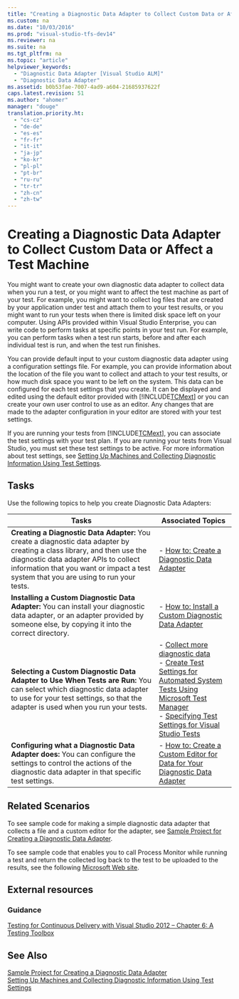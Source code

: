 ```yaml
---
title: "Creating a Diagnostic Data Adapter to Collect Custom Data or Affect a Test Machine"
ms.custom: na
ms.date: "10/03/2016"
ms.prod: "visual-studio-tfs-dev14"
ms.reviewer: na
ms.suite: na
ms.tgt_pltfrm: na
ms.topic: "article"
helpviewer_keywords: 
  - "Diagnostic Data Adapter [Visual Studio ALM]"
  - "Diagnostic Data Adapter"
ms.assetid: b0b53fae-7007-4ad9-a604-21685937622f
caps.latest.revision: 51
ms.author: "ahomer"
manager: "douge"
translation.priority.ht: 
  - "cs-cz"
  - "de-de"
  - "es-es"
  - "fr-fr"
  - "it-it"
  - "ja-jp"
  - "ko-kr"
  - "pl-pl"
  - "pt-br"
  - "ru-ru"
  - "tr-tr"
  - "zh-cn"
  - "zh-tw"
---
```

# Creating a Diagnostic Data Adapter to Collect Custom Data or Affect a Test Machine
You might want to create your own diagnostic data adapter to collect data when you run a test, or you might want to affect the test machine as part of your test. For example, you might want to collect log files that are created by your application under test and attach them to your test results, or you might want to run your tests when there is limited disk space left on your computer. Using APIs provided within Visual Studio Enterprise, you can write code to perform tasks at specific points in your test run. For example, you can perform tasks when a test run starts, before and after each individual test is run, and when the test run finishes.  
  
 You can provide default input to your custom diagnostic data adapter using a configuration settings file. For example, you can provide information about the location of the file you want to collect and attach to your test results, or how much disk space you want to be left on the system. This data can be configured for each test settings that you create. It can be displayed and edited using the default editor provided with [!INCLUDE[TCMext](../dv_TeamTestALM/includes/tcmext_md.md)] or you can create your own user control to use as an editor. Any changes that are made to the adapter configuration in your editor are stored with your test settings.  
  
 If you are running your tests from [!INCLUDE[TCMext](../dv_TeamTestALM/includes/tcmext_md.md)], you can associate the test settings with your test plan. If you are running your tests from Visual Studio, you must set these test settings to be active. For more information about test settings, see [Setting Up Machines and Collecting Diagnostic Information Using Test Settings](../dv_TeamTestALM/setting-up-machines-and-collecting-diagnostic-information-using-test-settings.md).  
  
## Tasks  
 Use the following topics to help you create Diagnostic Data Adapters:  
  
|Tasks|Associated Topics|  
|-----------|-----------------------|  
|**Creating a Diagnostic Data Adapter:** You create a diagnostic data adapter by creating a class library, and then use the diagnostic data adapter APIs to collect information that you want or impact a test system that you are using to run your tests.|-   [How to: Create a Diagnostic Data Adapter](../dv_TeamTestALM/how-to--create-a-diagnostic-data-adapter.md)|  
|**Installing a Custom Diagnostic Data Adapter:** You can install your diagnostic data adapter, or an adapter provided by someone else, by copying it into the correct directory.|-   [How to: Install a Custom Diagnostic Data Adapter](../dv_TeamTestALM/how-to--install-a-custom-diagnostic-data-adapter.md)|  
|**Selecting a Custom Diagnostic Data Adapter to Use When Tests are Run:** You can select which diagnostic data adapter to use for your test settings, so that the adapter is used when you run your tests.|-   [Collect more diagnostic data](../dv_TeamTestALM/collect-more-diagnostic-data-in-manual-tests.md)<br />-   [Create Test Settings for Automated System Tests Using Microsoft Test Manager](../Topic/Create%20Test%20Settings%20for%20Automated%20System%20Tests%20Using%20Microsoft%20Test%20Manager.md)<br />-   [Specifying Test Settings for Visual Studio Tests](../dv_TeamTestALM/specifying-test-settings-for-visual-studio-tests.md)|  
|**Configuring what a Diagnostic Data Adapter does:** You can configure the settings to control the actions of the diagnostic data adapter in that specific test settings.|-   [How to: Create a Custom Editor for Data for Your Diagnostic Data Adapter](../dv_TeamTestALM/how-to--create-a-custom-editor-for-data-for-your-diagnostic-data-adapter.md)|  
  
## Related Scenarios  
 To see sample code for making a simple diagnostic data adapter that collects a file and a custom editor for the adapter, see [Sample Project for Creating a Diagnostic Data Adapter](../dv_TeamTestALM/sample-project-for-creating-a-diagnostic-data-adapter.md).  
  
 To see sample code that enables you to call Process Monitor while running a test and return the collected log back to the test to be uploaded to the results, see the following [Microsoft Web site](http://go.microsoft.com/fwlink/?LinkId=185606).  
  
## External resources  
  
### Guidance  
 [Testing for Continuous Delivery with Visual Studio 2012 – Chapter 6: A Testing Toolbox](http://go.microsoft.com/fwlink/?LinkID=255203)  
  
## See Also  
 [Sample Project for Creating a Diagnostic Data Adapter](../dv_TeamTestALM/sample-project-for-creating-a-diagnostic-data-adapter.md)   
 [Setting Up Machines and Collecting Diagnostic Information Using Test Settings](../dv_TeamTestALM/setting-up-machines-and-collecting-diagnostic-information-using-test-settings.md)